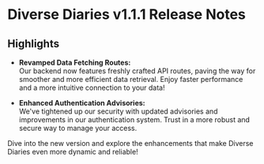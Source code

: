 # Diverse Diaries v1.1.1 Release Notes

## Highlights

- **Revamped Data Fetching Routes:**  
  Our backend now features freshly crafted API routes, paving the way for smoother and more efficient data retrieval. Enjoy faster performance and a more intuitive connection to your data!

- **Enhanced Authentication Advisories:**  
  We've tightened up our security with updated advisories and improvements in our authentication system. Trust in a more robust and secure way to manage your access.

Dive into the new version and explore the enhancements that make Diverse Diaries even more dynamic and reliable!
